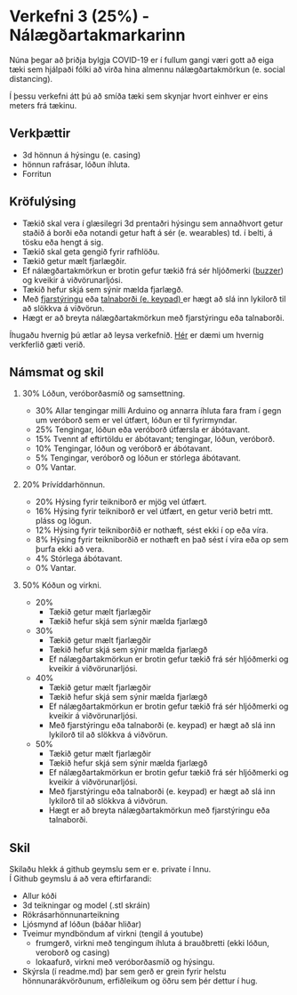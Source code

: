 # Verkefni 3 (25%) - Nálægðartakmarkarinn

Núna þegar að þriðja bylgja COVID-19 er í fullum gangi væri gott að eiga tæki sem hjálpaði fólki að virða hina almennu nálægðartakmörkun (e. social distancing).

Í þessu verkefni átt þú að smíða tæki sem skynjar hvort einhver er eins meters frá tækinu.

## Verkþættir

- 3d hönnun á hýsingu (e. casing)
- hönnun rafrásar, lóðun íhluta.
- Forritun

## Kröfulýsing

- Tækið skal vera í glæsilegri 3d prentaðri hýsingu sem annaðhvort getur staðið á borði eða notandi getur haft á sér (e. wearables) td. í belti, á tösku eða hengt á sig. 
- Tækið skal geta gengið fyrir rafhlöðu.
- Tækið getur mælt fjarlægðir.
- Ef nálægðartakmörkun er brotin gefur tækið frá sér hljóðmerki ([buzzer](https://create.arduino.cc/projecthub/SURYATEJA/use-a-buzzer-module-piezo-speaker-using-arduino-uno-89df45)) og kveikir á viðvörunarljósi.
- Tækið hefur skjá sem sýnir mælda fjarlægð.
- Með [fjarstýringu](https://github.com/VESM2VT/H20/blob/master/Verkefni/ir_remote.md) eða [talnaborði (e. keypad) ](https://www.circuitbasics.com/how-to-set-up-a-keypad-on-an-arduino/ ) er hægt að slá inn lykilorð til að slökkva á viðvörun.
- Hægt er að breyta nálægðartakmörkun með fjarstýringu eða talnaborði. 

Íhugaðu hvernig þú ætlar að leysa verkefnið. [Hér](https://github.com/VESM2VT/H20/blob/master/Verkefni/V3_skrefin.md) er dæmi um hvernig verkferlið gæti verið.

## Námsmat og skil

1. 30% Lóðun, veróborðasmíð og samsettning.
   - 30% Allar tengingar milli Arduino og annarra íhluta fara fram í gegn um veróborð sem er vel útfært, lóðun er til fyrirmyndar.
   - 25% Tengingar, lóðun eða veróborð útfærsla er ábótavant.
   - 15% Tvennt af eftirtöldu er ábótavant; tengingar, lóðun, veróborð.
   - 10% Tengingar, lóðun og veróborð er ábótavant.
   -  5% Tengingar, veróborð og lóðun er stórlega ábótavant.
   -  0% Vantar. 
 
1. 20% Þrívíddarhönnun.<br>
     - 20% Hýsing fyrir teikniborð er mjög vel útfært.
     - 16% Hýsing fyrir teikniborð er vel útfært, en getur verið betri mtt. pláss og lögun.
     - 12% Hýsing fyrir teikniborðið er nothæft, sést ekki í op eða víra.
     -  8% Hýsing fyrir teikniborðið er nothæft en það sést í víra eða op sem þurfa ekki að vera.
     -  4% Stórlega ábótavant.
     -  0% Vantar. 

1. 50% Kóðun og virkni.

   - 20%  
      - Tækið getur mælt fjarlægðir
      - Tækið hefur skjá sem sýnir mælda fjarlægð
   - 30%  
      - Tækið getur mælt fjarlægðir
      - Tækið hefur skjá sem sýnir mælda fjarlægð
      - Ef nálægðartakmörkun er brotin gefur tækið frá sér hljóðmerki og kveikir á viðvörunarljósi.
   - 40%  
      - Tækið getur mælt fjarlægðir
      - Tækið hefur skjá sem sýnir mælda fjarlægð
      - Ef nálægðartakmörkun er brotin gefur tækið frá sér hljóðmerki og kveikir á viðvörunarljósi.
      - Með fjarstýringu eða talnaborði (e. keypad) er hægt að slá inn lykilorð til að slökkva á viðvörun.      
   - 50%  
      - Tækið getur mælt fjarlægðir
      - Tækið hefur skjá sem sýnir mælda fjarlægð
      - Ef nálægðartakmörkun er brotin gefur tækið frá sér hljóðmerki og kveikir á viðvörunarljósi.
      - Með fjarstýringu eða talnaborði (e. keypad) er hægt að slá inn lykilorð til að slökkva á viðvörun.
      - Hægt er að breyta nálægðartakmörkun með fjarstýringu eða talnaborði. 
      
## Skil

Skilaðu hlekk á github geymslu sem er e. private í Innu.<br>
Í Github geymslu á að vera eftirfarandi:

- Allur kóði
- 3d teikningar og model (.stl skráin)
- Rökrásarhönnunarteikning
- Ljósmynd af lóðun (báðar hliðar)
- Tveimur myndböndum af virkni (tengil á youtube) 
    - frumgerð, virkni með tengingum íhluta á brauðbretti (ekki lóðun, veroborð og casing)
    - lokaafurð, virkni með veróborðasmíð og hýsingu.
- Skýrsla (í readme.md) þar sem gerð er grein fyrir helstu hönnunarákvörðunum, erfiðleikum og öðru sem þér dettur í hug.

